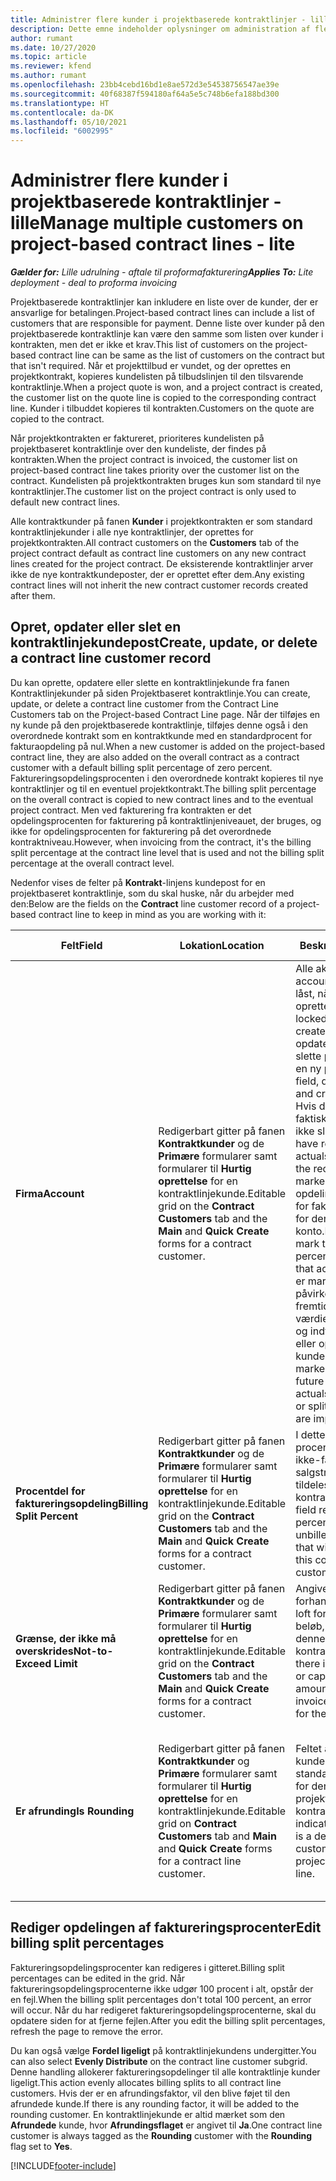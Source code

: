 ```yaml
---
title: Administrer flere kunder i projektbaserede kontraktlinjer - lille
description: Dette emne indeholder oplysninger om administration af flere kunder på projektbaserede kontraktlinjer.
author: rumant
ms.date: 10/27/2020
ms.topic: article
ms.reviewer: kfend
ms.author: rumant
ms.openlocfilehash: 23bb4cebd16bd1e8ae572d3e54538756547ae39e
ms.sourcegitcommit: 40f68387f594180af64a5e5c748b6efa188bd300
ms.translationtype: HT
ms.contentlocale: da-DK
ms.lasthandoff: 05/10/2021
ms.locfileid: "6002995"
---
```

# <a name="manage-multiple-customers-on-project-based-contract-lines---lite"></a><span data-ttu-id="edb75-103">Administrer flere kunder i projektbaserede kontraktlinjer - lille</span><span class="sxs-lookup"><span data-stu-id="edb75-103">Manage multiple customers on project-based contract lines - lite</span></span>

<span data-ttu-id="edb75-104">_**Gælder for:** Lille udrulning - aftale til proformafakturering_</span><span class="sxs-lookup"><span data-stu-id="edb75-104">_**Applies To:** Lite deployment - deal to proforma invoicing_</span></span>

<span data-ttu-id="edb75-105">Projektbaserede kontraktlinjer kan inkludere en liste over de kunder, der er ansvarlige for betalingen.</span><span class="sxs-lookup"><span data-stu-id="edb75-105">Project-based contract lines can include a list of customers that are responsible for payment.</span></span> <span data-ttu-id="edb75-106">Denne liste over kunder på den projektbaserede kontraktlinje kan være den samme som listen over kunder i kontrakten, men det er ikke et krav.</span><span class="sxs-lookup"><span data-stu-id="edb75-106">This list of customers on the project-based contract line can be same as the list of customers on the contract but that isn't required.</span></span> <span data-ttu-id="edb75-107">Når et projekttilbud er vundet, og der oprettes en projektkontrakt, kopieres kundelisten på tilbudslinjen til den tilsvarende kontraktlinje.</span><span class="sxs-lookup"><span data-stu-id="edb75-107">When a project quote is won, and a project contract is created, the customer list on the quote line is copied to the corresponding contract line.</span></span> <span data-ttu-id="edb75-108">Kunder i tilbuddet kopieres til kontrakten.</span><span class="sxs-lookup"><span data-stu-id="edb75-108">Customers on the quote are copied to the contract.</span></span>

<span data-ttu-id="edb75-109">Når projektkontrakten er faktureret, prioriteres kundelisten på projektbaseret kontraktlinje over den kundeliste, der findes på kontrakten.</span><span class="sxs-lookup"><span data-stu-id="edb75-109">When the project contract is invoiced, the customer list on project-based contract line takes priority over the customer list on the contract.</span></span> <span data-ttu-id="edb75-110">Kundelisten på projektkontrakten bruges kun som standard til nye kontraktlinjer.</span><span class="sxs-lookup"><span data-stu-id="edb75-110">The customer list on the project contract is only used to default new contract lines.</span></span>

<span data-ttu-id="edb75-111">Alle kontraktkunder på fanen **Kunder** i projektkontrakten er som standard kontraktlinjekunder i alle nye kontraktlinjer, der oprettes for projektkontrakten.</span><span class="sxs-lookup"><span data-stu-id="edb75-111">All contract customers on the **Customers** tab of the project contract default as contract line customers on any new contract lines created for the project contract.</span></span> <span data-ttu-id="edb75-112">De eksisterende kontraktlinjer arver ikke de nye kontraktkundeposter, der er oprettet efter dem.</span><span class="sxs-lookup"><span data-stu-id="edb75-112">Any existing contract lines will not inherit the new contract customer records created after them.</span></span>

## <a name="create-update-or-delete-a-contract-line-customer-record"></a><span data-ttu-id="edb75-113">Opret, opdater eller slet en kontraktlinjekundepost</span><span class="sxs-lookup"><span data-stu-id="edb75-113">Create, update, or delete a contract line customer record</span></span>

<span data-ttu-id="edb75-114">Du kan oprette, opdatere eller slette en kontraktlinjekunde fra fanen Kontraktlinjekunder på siden Projektbaseret kontraktlinje.</span><span class="sxs-lookup"><span data-stu-id="edb75-114">You can create, update, or delete a contract line customer from the Contract Line Customers tab on the Project-based Contract Line page.</span></span> <span data-ttu-id="edb75-115">Når der tilføjes en ny kunde på den projektbaserede kontraktlinje, tilføjes denne også i den overordnede kontrakt som en kontraktkunde med en standardprocent for fakturaopdeling på nul.</span><span class="sxs-lookup"><span data-stu-id="edb75-115">When a new customer is added on the project-based contract line, they are also added on the overall contract as a contract customer with a default billing split percentage of zero percent.</span></span> <span data-ttu-id="edb75-116">Faktureringsopdelingsprocenten i den overordnede kontrakt kopieres til nye kontraktlinjer og til en eventuel projektkontrakt.</span><span class="sxs-lookup"><span data-stu-id="edb75-116">The billing split percentage on the overall contract is copied to new contract lines and to the eventual project contract.</span></span> <span data-ttu-id="edb75-117">Men ved fakturering fra kontrakten er det opdelingsprocenten for fakturering på kontraktlinjeniveauet, der bruges, og ikke for opdelingsprocenten for fakturering på det overordnede kontraktniveau.</span><span class="sxs-lookup"><span data-stu-id="edb75-117">However, when invoicing from the contract, it's the billing split percentage at the contract line level that is used and not the billing split percentage at the overall contract level.</span></span>

<span data-ttu-id="edb75-118">Nedenfor vises de felter på **Kontrakt**-linjens kundepost for en projektbaseret kontraktlinje, som du skal huske, når du arbejder med den:</span><span class="sxs-lookup"><span data-stu-id="edb75-118">Below are the fields on the **Contract** line customer record of a project-based contract line to keep in mind as you are working with it:</span></span>

| <span data-ttu-id="edb75-119">Felt</span><span class="sxs-lookup"><span data-stu-id="edb75-119">Field</span></span> | <span data-ttu-id="edb75-120">Lokation</span><span class="sxs-lookup"><span data-stu-id="edb75-120">Location</span></span> | <span data-ttu-id="edb75-121">Beskrivelse</span><span class="sxs-lookup"><span data-stu-id="edb75-121">Description</span></span> | <span data-ttu-id="edb75-122">Downstream-virkning</span><span class="sxs-lookup"><span data-stu-id="edb75-122">Downstream impact</span></span> |
| --- | --- | --- | --- |
| <span data-ttu-id="edb75-123">**Firma**</span><span class="sxs-lookup"><span data-stu-id="edb75-123">**Account**</span></span> | <span data-ttu-id="edb75-124">Redigerbart gitter på fanen **Kontraktkunder** og de **Primære** formularer samt formularer til **Hurtig oprettelse** for en kontraktlinjekunde.</span><span class="sxs-lookup"><span data-stu-id="edb75-124">Editable grid on the **Contract Customers** tab and the **Main** and **Quick Create** forms for a contract customer.</span></span> | <span data-ttu-id="edb75-125">Alle aktive konti.</span><span class="sxs-lookup"><span data-stu-id="edb75-125">All active accounts.</span></span> <span data-ttu-id="edb75-126">Dette felt er låst, når posten er oprettet.</span><span class="sxs-lookup"><span data-stu-id="edb75-126">This field is locked after the record is created.</span></span> <span data-ttu-id="edb75-127">Hvis du vil opdatere feltet, skal du slette posten og oprette en ny post.</span><span class="sxs-lookup"><span data-stu-id="edb75-127">To update the field, delete the record, and create a new record.</span></span> <span data-ttu-id="edb75-128">Hvis du har registreret faktiske værdier, kan du ikke slette posten.</span><span class="sxs-lookup"><span data-stu-id="edb75-128">If you have recorded any actuals, you can't delete the record.</span></span> <span data-ttu-id="edb75-129">Du kan dog markere opdelingsprocentdelen for fakturering som nul for den pågældende konto.</span><span class="sxs-lookup"><span data-stu-id="edb75-129">However, you can mark the billing split percentage as zero for that account.</span></span> <span data-ttu-id="edb75-130">Når posten er markeret med nul, påvirkes eventuelle fremtidige faktiske værdier for omkostninger og indtægter, der skyldes eller opdeles til denne kunde.</span><span class="sxs-lookup"><span data-stu-id="edb75-130">When the record is marked as zero, any future cost and revenue actuals that are attributed or split to this customer are impacted.</span></span> | <span data-ttu-id="edb75-131">Når du vælger en konto på den overordnede liste over konti for at tilføje og gemme dem, tilføjes kontraktlinjekunden også som en kontraktkunde.</span><span class="sxs-lookup"><span data-stu-id="edb75-131">When you pick an account from the master list of accounts to add and save them, the contract line customer is also added as a contract customer.</span></span> <span data-ttu-id="edb75-132">Kontraktlinjekunder bruges, når der genereres fakturaer.</span><span class="sxs-lookup"><span data-stu-id="edb75-132">Contract line customers are used when invoices are generated.</span></span> |
| <span data-ttu-id="edb75-133">**Procentdel for faktureringsopdeling**</span><span class="sxs-lookup"><span data-stu-id="edb75-133">**Billing Split Percent**</span></span> | <span data-ttu-id="edb75-134">Redigerbart gitter på fanen **Kontraktkunder** og de **Primære** formularer samt formularer til **Hurtig oprettelse** for en kontraktlinjekunde.</span><span class="sxs-lookup"><span data-stu-id="edb75-134">Editable grid on the **Contract Customers** tab and the **Main** and **Quick Create** forms for a contract customer.</span></span> | <span data-ttu-id="edb75-135">I dette felt vises procentdelen af hver ikke-faktureret salgstransaktion, der skal tildeles denne kontraktlinjekunde.</span><span class="sxs-lookup"><span data-stu-id="edb75-135">This field represents the percentage of each unbilled sales transaction that will be attributed to this contract line customer.</span></span> | <span data-ttu-id="edb75-136">Kontraktlinjekunder og faktureringsopdelingsprocenter bruges, når faktiske værdier oprettes efter godkendelsen, og når fakturaen genereres.</span><span class="sxs-lookup"><span data-stu-id="edb75-136">Contract line customers and billing split percentages are used when actuals are created after approval and when the invoice is generated.</span></span> |
| <span data-ttu-id="edb75-137">**Grænse, der ikke må overskrides**</span><span class="sxs-lookup"><span data-stu-id="edb75-137">**Not-to-Exceed Limit**</span></span> | <span data-ttu-id="edb75-138">Redigerbart gitter på fanen **Kontraktkunder** og de **Primære** formularer samt formularer til **Hurtig oprettelse** for en kontraktlinjekunde.</span><span class="sxs-lookup"><span data-stu-id="edb75-138">Editable grid on the **Contract Customers** tab and the **Main** and **Quick Create** forms for a contract customer.</span></span> | <span data-ttu-id="edb75-139">Angiver, om der er en forhandlet grænse eller loft for det samlede beløb, der faktureres denne kunde for kontraktlinjen.</span><span class="sxs-lookup"><span data-stu-id="edb75-139">Indicates if there is a negotiated limit or cap to the overall amount that will be invoiced to this customer for the contract line.</span></span> | <span data-ttu-id="edb75-140">Grænsen, der ikke må overskrides for kontraktlinjekunden, bruges, når der oprettes faktiske værdier og genereres fakturaer.</span><span class="sxs-lookup"><span data-stu-id="edb75-140">The not-to-exceed limit for the contract line customer is used when actuals are created and the invoices are generated.</span></span> |
| <span data-ttu-id="edb75-141">**Er afrunding**</span><span class="sxs-lookup"><span data-stu-id="edb75-141">**Is Rounding**</span></span> | <span data-ttu-id="edb75-142">Redigerbart gitter på fanen **Kontraktkunder** og **Primære** formularer samt formularer til **Hurtig oprettelse** for en kontraktlinjekunde.</span><span class="sxs-lookup"><span data-stu-id="edb75-142">Editable grid on **Contract Customers** tab and **Main** and **Quick Create** forms for a contract line customer.</span></span> | <span data-ttu-id="edb75-143">Feltet angiver, om denne kunde er en standardafrundingskunde for denne projektbaserede kontraktlinje.</span><span class="sxs-lookup"><span data-stu-id="edb75-143">This field indicates if this customer is a default rounding customer for this project-based contract line.</span></span> | <span data-ttu-id="edb75-144">Når du opretter en faktisk værdi i henhold til den faktureringsopdelingsprocenten, kan der være visse afrundingsdifferencer.</span><span class="sxs-lookup"><span data-stu-id="edb75-144">When you generate an actual according to the billing split percentage, there may be some rounding differences.</span></span> <span data-ttu-id="edb75-145">Denne kunde er i dette tilfælde blevet tilskrevet afrundingsdifferencerne.</span><span class="sxs-lookup"><span data-stu-id="edb75-145">This customer is attributed the rounding differences in this case.</span></span> |

## <a name="edit-billing-split-percentages"></a><span data-ttu-id="edb75-146">Rediger opdelingen af faktureringsprocenter</span><span class="sxs-lookup"><span data-stu-id="edb75-146">Edit billing split percentages</span></span>

<span data-ttu-id="edb75-147">Faktureringsopdelingsprocenter kan redigeres i gitteret.</span><span class="sxs-lookup"><span data-stu-id="edb75-147">Billing split percentages can be edited in the grid.</span></span> <span data-ttu-id="edb75-148">Når faktureringsopdelingsprocenterne ikke udgør 100 procent i alt, opstår der en fejl.</span><span class="sxs-lookup"><span data-stu-id="edb75-148">When the billing split percentages don't total 100 percent, an error will occur.</span></span> <span data-ttu-id="edb75-149">Når du har redigeret faktureringsopdelingsprocenterne, skal du opdatere siden for at fjerne fejlen.</span><span class="sxs-lookup"><span data-stu-id="edb75-149">After you edit the billing split percentages, refresh the page to remove the error.</span></span>

<span data-ttu-id="edb75-150">Du kan også vælge **Fordel ligeligt** på kontraktlinjekundens undergitter.</span><span class="sxs-lookup"><span data-stu-id="edb75-150">You can also select **Evenly Distribute** on the contract line customer subgrid.</span></span> <span data-ttu-id="edb75-151">Denne handling allokerer faktureringsopdelinger til alle kontraktlinje kunder ligeligt.</span><span class="sxs-lookup"><span data-stu-id="edb75-151">This action evenly allocates billing splits to all contract line customers.</span></span> <span data-ttu-id="edb75-152">Hvis der er en afrundingsfaktor, vil den blive føjet til den afrundede kunde.</span><span class="sxs-lookup"><span data-stu-id="edb75-152">If there is any rounding factor, it will be added to the rounding customer.</span></span> <span data-ttu-id="edb75-153">En kontraktlinjekunde er altid mærket som den **Afrundede** kunde, hvor **Afrundingsflaget** er angivet til **Ja**.</span><span class="sxs-lookup"><span data-stu-id="edb75-153">One contract line customer is always tagged as the **Rounding** customer with the **Rounding** flag set to **Yes**.</span></span>


[!INCLUDE[footer-include](../../includes/footer-banner.md)]